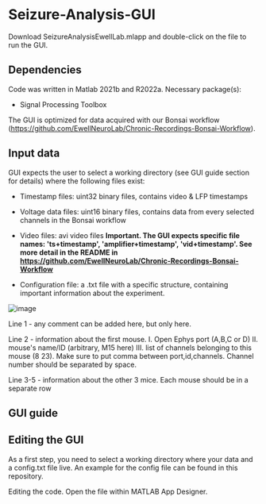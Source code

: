 # Seizure-Analysis-GUI

Download SeizureAnalysisEwellLab.mlapp and double-click on the file to run the GUI.


## Dependencies
Code was written in Matlab 2021b and R2022a. Necessary package(s):
* Signal Processing Toolbox

The GUI is optimized for data acquired with our Bonsai workflow (https://github.com/EwellNeuroLab/Chronic-Recordings-Bonsai-Workflow).


## Input data

GUI expects the user to select a working directory (see GUI guide section for details) where the following files exist:
* Timestamp files: uint32 binary files, contains video & LFP timestamps
* Voltage data files: uint16 binary files, contains data from every selected channels in the Bonsai workflow
* Video files: avi video files
**Important. The GUI expects specific file names: 'ts+timestamp', 'amplifier+timestamp', 'vid+timestamp'. See more detail in the README in https://github.com/EwellNeuroLab/Chronic-Recordings-Bonsai-Workflow**

* Configuration file: a .txt file with a specific structure, containing important information about the experiment.

![image](https://user-images.githubusercontent.com/94412124/171505253-4e66b020-8f70-4900-aad7-9faa65492c1b.png)

Line 1 - any comment can be added here, but only here.

Line 2 - information about the first mouse. I. Open Ephys port (A,B,C or D) II. mouse's name/ID (arbitrary, M15 here) III. list of channels belonging to this mouse (8 23). Make sure to put comma between port,id,channels. Channel number should be separated by space.

Line 3-5 - information about the other 3 mice. Each mouse should be in a separate row


## GUI guide

## Editing the GUI
 
As a first step, you need to select a working directory where your data and a config.txt file live. An example for the config file can be found in this repository.

Editing the code. Open the file within MATLAB App Designer.

